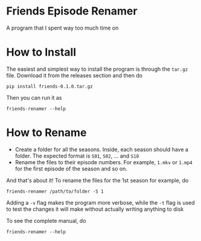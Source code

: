# Friends Episode Renamer

A program that I spent way too much time on

# How to Install

The easiest and simplest way to install the program is through the `tar.gz` file. Download it from the releases section and then do

```
pip install friends-0.1.0.tar.gz
```

Then you can run it as

```
friends-renamer --help
```

# How to Rename

- Create a folder for all the seasons. Inside, each season should have a folder. The expected format is `S01`, `S02`, ... and `S10`
- Rename the files to their episode numbers. For example, `1.mkv` or `1.mp4` for the first episode of the season and so on.

And that's about it! To rename the files for the 1st season for example, do

```
friends-renamer /path/to/folder -S 1
```

Adding a `-v` flag makes the program more verbose, while the `-t` flag is used to test the changes it will make without actually writing anything to disk

To see the complete manual, do

```
friends-renamer --help
```
